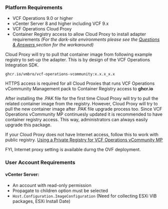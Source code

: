 
### Platform Requirements
* VCF Operations 9.0 or higher
* vCenter Server 8 and higher including VCF 9.x
* VCF Operations Cloud Proxy
* Container Registry access to allow Cloud Proxy to install adapter requirements *(For the dark-site environments please see the [Questions & Answers ](https://github.com/vmbro/VCF-Operations-vCommunity/tree/main?tab=readme-ov-file#questions--answers) section for the workaround)*

Cloud Proxy will try to pull that container image from following example registry to set-up the adapter. This is by design of the VCF Operations Integration SDK.
```
ghcr.io/vmbro/vcf-operations-vcommunity:x.x.x_x.x
```
HTTPS access is required for all Cloud Proxies that runs VCF Operations vCommunity Management pack to Container Registry access to **ghcr.io**

After installing the .PAK file for the first time Cloud Proxy will try to pull the related container image from the registry. However, Cloud Proxy will try to pull the new container image after .PAK file upgrade process too. Since VCF Operations vCommunity MP continuesly updated it is recommended to have container registry access. This way, administrators can always easily upgrade this package.

If your Cloud Proxy does not have Internet access, follow this to work with public registry.
[Using a Private Registry for VCF Operations vCommunity MP](https://github.com/vmbro/VCF-Operations-vCommunity/blob/main/05%20Dark%20Site.md#using-a-private-registry-for-vcf-operations-vcommunity-mp)

FYI, Internet proxy setting is available durng the OVF deployment.

### User Account Requirements
#### vCenter Server:
* An account with read-only permission
* Propagate to children option must be selected
* ```Host.Configuration.ImageConfiguration``` (Need for collecting ESXi VIB packages, ESXi Install Date)
